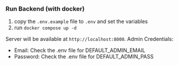 ### Run Backend (with docker)

1. copy the `.env.example` file to `.env` and set the variables
2. run `docker compose up -d`

Server will be available at `http://localhost:8000`.
Admin Credentials:

- Email: Check the .env file for DEFAULT_ADMIN_EMAIL
- Password: Check the .env file for DEFAULT_ADMIN_PASS
